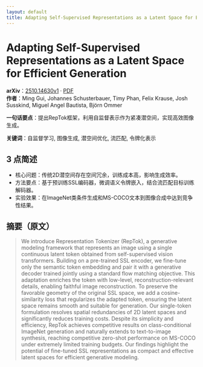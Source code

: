 ```yaml
---
layout: default
title: Adapting Self-Supervised Representations as a Latent Space for Efficient Generation
---
```


# Adapting Self-Supervised Representations as a Latent Space for Efficient Generation
**arXiv**：[2510.14630v1](https://arxiv.org/abs/2510.14630) · [PDF](https://arxiv.org/pdf/2510.14630.pdf)  
**作者**：Ming Gui, Johannes Schusterbauer, Timy Phan, Felix Krause, Josh Susskind, Miguel Angel Bautista, Björn Ommer  

**一句话要点**：提出RepTok框架，利用自监督表示作为紧凑潜空间，实现高效图像生成。

**关键词**：自监督学习, 图像生成, 潜空间优化, 流匹配, 令牌化表示

## 3 点简述
- 核心问题：传统2D潜空间存在空间冗余，训练成本高，影响生成效率。
- 方法要点：基于预训练SSL编码器，微调语义令牌嵌入，结合流匹配目标训练解码器。
- 实验效果：在ImageNet类条件生成和MS-COCO文本到图像合成中达到竞争性结果。

## 摘要（原文）

> We introduce Representation Tokenizer (RepTok), a generative modeling
> framework that represents an image using a single continuous latent token
> obtained from self-supervised vision transformers. Building on a pre-trained
> SSL encoder, we fine-tune only the semantic token embedding and pair it with a
> generative decoder trained jointly using a standard flow matching objective.
> This adaptation enriches the token with low-level, reconstruction-relevant
> details, enabling faithful image reconstruction. To preserve the favorable
> geometry of the original SSL space, we add a cosine-similarity loss that
> regularizes the adapted token, ensuring the latent space remains smooth and
> suitable for generation. Our single-token formulation resolves spatial
> redundancies of 2D latent spaces and significantly reduces training costs.
> Despite its simplicity and efficiency, RepTok achieves competitive results on
> class-conditional ImageNet generation and naturally extends to text-to-image
> synthesis, reaching competitive zero-shot performance on MS-COCO under
> extremely limited training budgets. Our findings highlight the potential of
> fine-tuned SSL representations as compact and effective latent spaces for
> efficient generative modeling.

